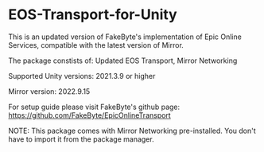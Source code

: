 # EOS-Transport-for-Unity

This is an updated version of FakeByte's implementation of Epic Online Services, compatible with the latest version of Mirror.

The package constists of: Updated EOS Transport, Mirror Networking

Supported Unity versions: 2021.3.9 or higher

Mirror version:  2022.9.15

For setup guide please visit FakeByte's github page: https://github.com/FakeByte/EpicOnlineTransport

NOTE: This package comes with Mirror Networking pre-installed. You don't have to import it from the package manager.
